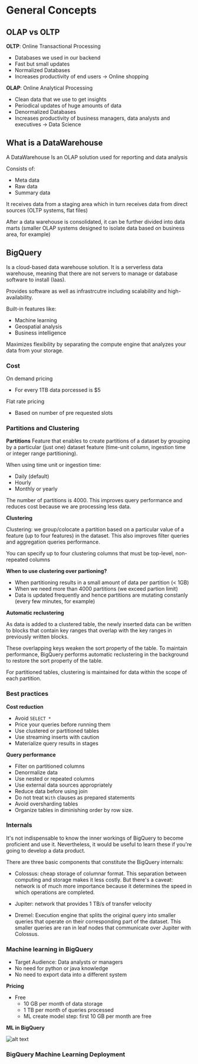 # General Concepts

## OLAP vs OLTP 

**OLTP**: Online Transactional Processing

* Databases we used in our backend
* Fast but small updates
* Normalized Databases
* Increases productivity of end users -> Online shopping

**OLAP**: Online Analytical Processing

* Clean data that we use to get insights
* Periodical updates of huge amounts of data
* Denormalized Databases
* Increases productivity of business managers, data analysts and executives -> Data Science
## What is a DataWarehouse

A DataWarehouse Is an OLAP solution used for reporting and data analysis 

Consists of:

* Meta data
* Raw data
* Summary data

It receives data from a staging area which in turn receives data from direct sources (OLTP systems, flat files)

After a data warehouse is consolidated, it can be further divided into data marts (smaller OLAP systems designed to isolate data based on business area, for example)

## BigQuery

Is a cloud-based data warehouse solution. It is a serverless data warehouse, meaning that there are not servers to manage or database software to install (Iaas).

Provides software as well as infrastrcutre including scalability and high-availability.

Built-in features like:
* Machine learning
* Geospatial analysis
* Business intelligence

Maximizes flexibility by separating the compute engine that analyzes your data from your storage.

### Cost

On demand pricing
* For every 1TB data porcessed is $5


Flat rate pricing
* Based on number of pre requested slots

### Partitions and Clustering

**Partitions**
Feature that enables to create partitions of a dataset by grouping by a particular (just one) dataset feature (time-unit column, ingestion time or integer range partitioning).

When using time unit or ingestion time:

* Daily (default)
* Hourly
* Monthly or yearly

The number of partitions is 4000.
This improves query performance and reduces cost because we are processing less data.



**Clustering**

Clustering: we group/colocate a partition based on a particular value of a feature (up to four features) in the dataset. This also improves filter queries and aggregation queries performance.

You can specify up to four clustering columns that must be top-level, non-repeated columns

**When to use clustering over partioning?**

* When partitioning results in a small amount of data per partition (< 1GB)
* When we need more than 4000 partitions (we exceed partion limit)
* Data is updated frequently and hence partitions are mutating constanly (every few minutes, for example)

**Automatic reclustering**

As data is added to a clustered table, the newly inserted data can be written to blocks that contain key ranges that overlap with the key ranges in previously written blocks.

These overlapping keys weaken the sort property of the table. To maintain performance, BigQuery performs automatic reclustering in the background to restore the sort property of the table.

For partitioned tables, clustering is maintained for data within the scope of each partition.

### Best practices

**Cost reduction**
* Avoid   `SELECT *`
* Price your queries before running them
* Use clustered or partitioned tables
* Use streaming inserts with caution
* Materialize query results in stages

**Query performance**

* Filter on partitioned columns
* Denormalize data
* Use nested or repeated columns
* Use external data sources appropriately
* Reduce data before using join
* Do not treat `With` clauses as prepared statements
* Avoid oversharding tables 
* Organize tables in diminishing order by row size.

### Internals

It's not indispensable to know the inner workings of BigQuery to become proficient and use it. Nevertheless, it would be useful to learn these if you're going to develop a data product. 

There are three basic components that constitute the BigQuery internals:

* Colossus: cheap storage of columnar format. This separation between computing and storage makes it less costly. But there's a caveat: network is of much more importance because it determines the speed in which operations are completed.  

* Jupiter: network that provides 1 TB/s of transfer velocity

* Dremel: Execution engine that splits the original query into smaller queries that operate on their corresponding part of the dataset. This smaller queries are ran in leaf nodes that communicate over Jupiter with Colossus.

### Machine learning in BigQuery

* Target Audience: Data analysts or managers
* No need for python or java knowledge
* No need to export data into a different system

**Pricing**

* Free 
    * 10 GB per month of data storage
    * 1 TB per month of queries processed
    * ML create model step: first 10 GB per month are free

**ML in BigQuery**

![alt text](https://github.com/sebastian2296/data-engineering-zoomcamp/blob/main/week_3_data_warehouse/img/ml_bigquery.png)

### BigQuery Machine Learning Deployment

